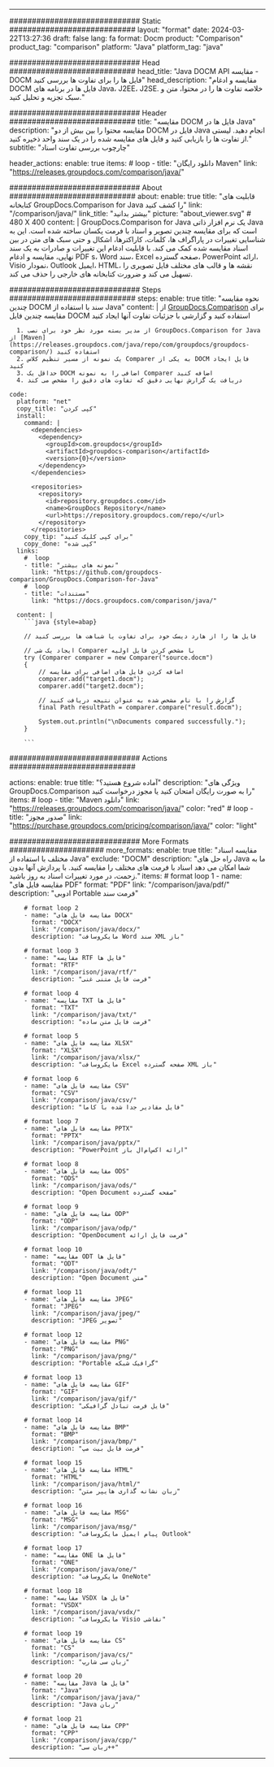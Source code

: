 
---
############################# Static ############################
layout: "format"
date:  2024-03-22T13:27:36
draft: false
lang: fa
format: Docm
product: "Comparison"
product_tag: "comparison"
platform: "Java"
platform_tag: "java"

############################# Head ############################
head_title: "Java DOCM API مقایسه - DOCM فایل ها را برای تفاوت ها بررسی کنید"
head_description: "مقایسه و ادغام DOCM فایل ها در برنامه های Java، J2EE، J2SE. خلاصه تفاوت ها را در محتوا، متن و سبک تجزیه و تحلیل کنید."

############################# Header ############################
title: "مقایسه DOCM فایل ها در Java" 
description: "مقایسه محتوا را بین بیش از دو DOCM فایل در Java انجام دهید. لیستی از تفاوت ها را بازیابی کنید و فایل های مقایسه شده را در یک سند واحد ذخیره کنید."
subtitle: "چارچوب بررسی تفاوت اسناد" 

header_actions:
  enable: true
  items:
    #  loop
    - title: "دانلود رایگان Maven"
      link: "https://releases.groupdocs.com/comparison/java/"
      
############################# About ############################
about:
    enable: true
    title: "قابلیت های کتابخانه GroupDocs.Comparison for Java را کشف کنید"
    link: "/comparison/java/"
    link_title: "بیشتر بدانید"
    picture: "about_viewer.svg" # 480 X 400
    content: |
       GroupDocs.Comparison for Java یک نرم افزار ذاتی Java است که برای مقایسه چندین تصویر و اسناد با فرمت یکسان ساخته شده است. این به شناسایی تغییرات در پاراگراف ها، کلمات، کاراکترها، اشکال و حتی سبک های متن در بین اسناد مقایسه شده کمک می کند. با قابلیت ادغام این تغییرات و صادرات به یک سند نهایی، مقایسه و ادغام PDF s، Word سند، Excel صفحه گسترده، PowerPoint ارائه، Visio نمودار، Outlook ایمیل، HTML، نقشه ها و قالب های مختلف فایل تصویری را تسهیل می کند و ضرورت کتابخانه های خارجی را حذف می کند.

############################# Steps ############################
steps:
    enable: true
    title: "نحوه مقایسه چندین DOCM سند با استفاده از Java"
    content: |
      از [GroupDocs.Comparison](https://products.groupdocs.com/comparison/java/) برای مقایسه چندین فایل DOCM استفاده کنید و گزارشی با جزئیات تفاوت آنها ایجاد کنید
      
      1. از مدیر بسته مورد نظر خود برای نصب GroupDocs.Comparison for Java از [Maven](https://releases.groupdocs.com/java/repo/com/groupdocs/groupdocs-comparison/) استفاده کنید
      2. یک نمونه از مسیر تنظیم کلاس Comparer به یکی از DOCM فایل ایجاد کنید
      3. حداقل یک DOCM اضافی را به نمونه Comparer اضافه کنید
      4. دریافت یک گزارش نهایی دقیق که تفاوت های دقیق را مشخص می کند
   
    code:
      platform: "net"
      copy_title: "کپی کردن"
      install:
        command: |
          <dependencies>
            <dependency>
              <groupId>com.groupdocs</groupId>
              <artifactId>groupdocs-comparison</artifactId>
              <version>{0}</version>
            </dependency>
          </dependencies>

          <repositories>
            <repository>
              <id>repository.groupdocs.com</id>
              <name>GroupDocs Repository</name>
              <url>https://repository.groupdocs.com/repo/</url>
            </repository>
          </repositories>
        copy_tip: "برای کپی کلیک کنید"
        copy_done: "کپی شده"
      links:
        #  loop
        - title: "نمونه های بیشتر"
          link: "https://github.com/groupdocs-comparison/GroupDocs.Comparison-for-Java"
        #  loop
        - title: "مستندات"
          link: "https://docs.groupdocs.com/comparison/java/"
          
      content: |
        ```java {style=abap}

        // فایل ها را از هارد دیسک خود برای تفاوت یا شباهت ها بررسی کنید

        // ایجاد یک شی Comparer با مشخص کردن فایل اولیه
        try (Comparer comparer = new Comparer("source.docm") 
        {
            // اضافه کردن فایل های اضافی برای مقایسه
        	comparer.add("target1.docm");
            comparer.add("target2.docm");

            // گزارش را با نام مشخص شده به عنوان نتیجه دریافت کنید
            final Path resultPath = comparer.compare("result.docm"); 

            System.out.println("\nDocuments compared successfully.");
        }
        
        ```            

############################# Actions ############################

actions:
  enable: true
  title: "آماده شروع هستید؟"
  description: "ویژگی های GroupDocs.Comparison را به صورت رایگان امتحان کنید یا مجوز درخواست کنید"
  items:
    #  loop
    - title: "Maven دانلود"
      link: "https://releases.groupdocs.com/comparison/java/"
      color: "red"
        #  loop
    - title: "صدور مجوز"
      link: "https://purchase.groupdocs.com/pricing/comparison/java/"
      color: "light"


############################# More Formats #####################
more_formats:
    enable: true
    title: "مقایسه اسناد مختلف با استفاده از Java"
    exclude: "DOCM"
    description: "راه حل های Java ما به شما امکان می دهد اسناد با فرمت های مختلف را مقایسه کنید. با پردازش آنها بدون زحمت، در مورد تغییرات اسناد به روز باشید."
    items: 
        # format loop 1
        - name: "مقایسه فایل های PDF"
          format: "PDF"
          link: "/comparison/java/pdf/"
          description: "ادوبی Portable فرمت سند"

        # format loop 2
        - name: "مقایسه فایل های DOCX"
          format: "DOCX"
          link: "/comparison/java/docx/"
          description: "مایکروسافت Word سند XML باز"

        # format loop 3
        - name: "مقایسه RTF فایل ها"
          format: "RTF"
          link: "/comparison/java/rtf/"
          description: "فرمت فایل متنی غنی"

        # format loop 4
        - name: "مقایسه TXT فایل ها"
          format: "TXT"
          link: "/comparison/java/txt/"
          description: "فرمت فایل متن ساده"

        # format loop 5
        - name: "مقایسه فایل های XLSX"
          format: "XLSX"
          link: "/comparison/java/xlsx/"
          description: "مایکروسافت Excel صفحه گسترده XML باز"

        # format loop 6
        - name: "مقایسه فایل های CSV"
          format: "CSV"
          link: "/comparison/java/csv/"
          description: "فایل مقادیر جدا شده با کاما"

        # format loop 7
        - name: "مقایسه فایل های PPTX"
          format: "PPTX"
          link: "/comparison/java/pptx/"
          description: "PowerPoint ارائه اکس‌ام‌ال باز"

        # format loop 8
        - name: "مقایسه فایل های ODS"
          format: "ODS"
          link: "/comparison/java/ods/"
          description: "Open Document صفحه گسترده"

        # format loop 9
        - name: "مقایسه فایل های ODP"
          format: "ODP"
          link: "/comparison/java/odp/"
          description: "OpenDocument فرمت فایل ارائه"

        # format loop 10
        - name: "مقایسه ODT فایل ها"
          format: "ODT"
          link: "/comparison/java/odt/"
          description: "Open Document متن"

        # format loop 11
        - name: "مقایسه فایل های JPEG"
          format: "JPEG"
          link: "/comparison/java/jpeg/"
          description: "JPEG تصویر"

        # format loop 12
        - name: "مقایسه فایل های PNG"
          format: "PNG"
          link: "/comparison/java/png/"
          description: "Portable گرافیک شبکه"

        # format loop 13
        - name: "مقایسه فایل های GIF"
          format: "GIF"
          link: "/comparison/java/gif/"
          description: "فایل فرمت تبادل گرافیکی"

        # format loop 14
        - name: "مقایسه فایل های BMP"
          format: "BMP"
          link: "/comparison/java/bmp/"
          description: "فرمت فایل بیت مپ"

        # format loop 15
        - name: "مقایسه فایل های HTML"
          format: "HTML"
          link: "/comparison/java/html/"
          description: "زبان نشانه گذاری هایپر متن"

        # format loop 16
        - name: "مقایسه فایل های MSG"
          format: "MSG"
          link: "/comparison/java/msg/"
          description: "پیام ایمیل مایکروسافت Outlook"

        # format loop 17
        - name: "مقایسه ONE فایل ها"
          format: "ONE"
          link: "/comparison/java/one/"
          description: "مایکروسافت OneNote"

        # format loop 18
        - name: "مقایسه VSDX فایل ها"
          format: "VSDX"
          link: "/comparison/java/vsdx/"
          description: "مایکروسافت Visio نقاشی"

        # format loop 19
        - name: "مقایسه فایل های CS"
          format: "CS"
          link: "/comparison/java/cs/"
          description: "زبان سی شارپ"

        # format loop 20
        - name: "مقایسه Java فایل ها"
          format: "Java"
          link: "/comparison/java/java/"
          description: "Java زبان"
          
        # format loop 21
        - name: "مقایسه فایل های CPP"
          format: "CPP"
          link: "/comparison/java/cpp/"
          description: "زبان سی++"
---
